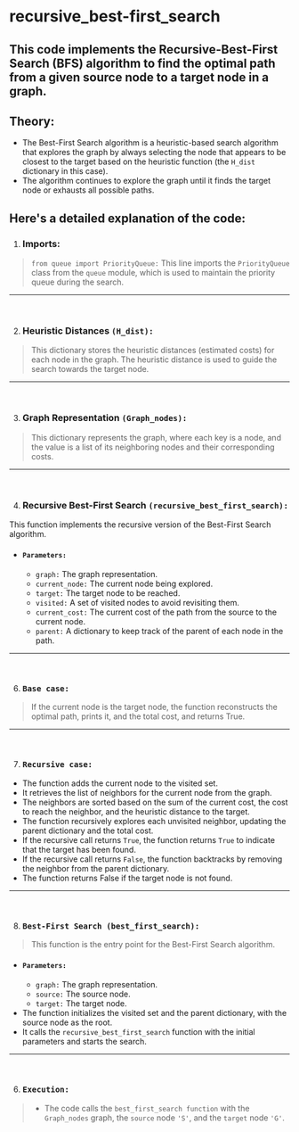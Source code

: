 # recursive_best-first_search
## This code implements the Recursive-Best-First Search (BFS) algorithm to find the optimal path from a given source node to a target node in a graph.

## Theory:
- The Best-First Search algorithm is a heuristic-based search algorithm that explores the graph by always selecting the node that appears to be closest to the target based on the heuristic function (the `H_dist` dictionary in this case). 
- The algorithm continues to explore the graph until it finds the target node or exhausts all possible paths.

## Here's a detailed explanation of the code:
1. ### Imports:

> `from queue import PriorityQueue:` This line imports the `PriorityQueue` class from the `queue` module, which is used to maintain the priority queue during the search.
---
<br>

2. ### Heuristic Distances `(H_dist):`
> This dictionary stores the heuristic distances (estimated costs) for each node in the graph. The heuristic distance is used to guide the search towards the target node.
---
<br>

3. ### Graph Representation `(Graph_nodes):`
> This dictionary represents the graph, where each key is a node, and the value is a list of its neighboring nodes and their corresponding costs.

---
<br>

4. ### Recursive Best-First Search `(recursive_best_first_search):`
This function implements the recursive version of the Best-First Search algorithm.
-  #### `Parameters:`
    * `graph:` The graph representation.
    * `current_node:` The current node being explored.
    * `target:` The target node to be reached.
    * `visited:` A set of visited nodes to avoid revisiting them.
    * `current_cost:` The current cost of the path from the source to the current node.
    * `parent:` A dictionary to keep track of the parent of each node in the path.

---
<br>

6. ### `Base case:` 
> If the current node is the target node, the function reconstructs the optimal path, prints it, and the total cost, and returns True.

----
<br>

7. ### `Recursive case:`
- The function adds the current node to the visited set.
- It retrieves the list of neighbors for the current node from the graph.
- The neighbors are sorted based on the sum of the current cost, the cost to reach the neighbor, and the heuristic distance to the target.
- The function recursively explores each unvisited neighbor, updating the parent dictionary and the total cost.
- If the recursive call returns `True`, the function returns `True` to indicate that the target has been found.
- If the recursive call returns `False`, the function backtracks by removing the neighbor from the parent dictionary.
- The function returns False if the target node is not found.
---
<br>

8. ### `Best-First Search (best_first_search):`
> This function is the entry point for the Best-First Search algorithm.

- #### `Parameters:`
    * `graph:` The graph representation.
    * `source:` The source node.
    * `target:` The target node.
- The function initializes the visited set and the parent dictionary, with the source node as the root.
- It calls the `recursive_best_first_search` function with the initial parameters and starts the search.
---
<br>

6. ### `Execution:`

> - The code calls the `best_first_search function` with the `Graph_nodes` graph, the `source` node `'S'`, and the `target` node `'G'`.

